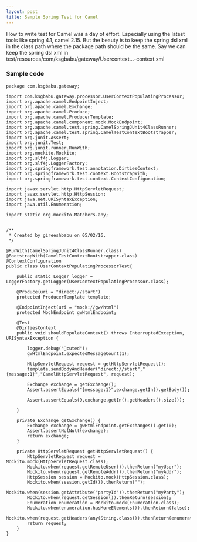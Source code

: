 ```yaml
---
layout: post
title: Sample Spring Test for Camel
---
```



How to write test for Camel was a day of effort.  Especially using the latest tools like spring 4.1, camel 2.15.  But the beauty is to keep the spring dsl xml in the class path where the package path should be the same.  Say we can keep the spring dsl xml in test/resources/com/ksgbabu/gateway/Usercontext...-context.xml

### Sample code

	package com.ksgbabu.gateway;

	import com.ksgbabu.gateway.processor.UserContextPopulatingProcessor;
	import org.apache.camel.EndpointInject;
	import org.apache.camel.Exchange;
	import org.apache.camel.Produce;
	import org.apache.camel.ProducerTemplate;
	import org.apache.camel.component.mock.MockEndpoint;
	import org.apache.camel.test.spring.CamelSpringJUnit4ClassRunner;
	import org.apache.camel.test.spring.CamelTestContextBootstrapper;
	import org.junit.Assert;
	import org.junit.Test;
	import org.junit.runner.RunWith;
	import org.mockito.Mockito;
	import org.slf4j.Logger;
	import org.slf4j.LoggerFactory;
	import org.springframework.test.annotation.DirtiesContext;
	import org.springframework.test.context.BootstrapWith;
	import org.springframework.test.context.ContextConfiguration;

	import javax.servlet.http.HttpServletRequest;
	import javax.servlet.http.HttpSession;
	import java.net.URISyntaxException;
	import java.util.Enumeration;

	import static org.mockito.Matchers.any;


	/**
	 * Created by gireeshbabu on 05/02/16.
	 */

	@RunWith(CamelSpringJUnit4ClassRunner.class)
	@BootstrapWith(CamelTestContextBootstrapper.class)
	@ContextConfiguration
	public class UserContextPopulatingProcessorTest{

	    public static Logger logger = LoggerFactory.getLogger(UserContextPopulatingProcessor.class);

	    @Produce(uri = "direct://start")
	    protected ProducerTemplate template;

	    @EndpointInject(uri = "mock://gw/html")
	    protected MockEndpoint gwHtmlEndpoint;

	    @Test
	    @DirtiesContext
	    public void shouldPopulateContext() throws InterruptedException, URISyntaxException {

	        logger.debug("￿cuted");
	        gwHtmlEndpoint.expectedMessageCount(1);

	        HttpServletRequest request = getHttpServletRequest();
	        template.sendBodyAndHeader("direct://start","{message:1}","CamelHttpServletRequest", request);

	        Exchange exchange = getExchange();
	        Assert.assertEquals("{message:1}",exchange.getIn().getBody());

	        Assert.assertEquals(9,exchange.getIn().getHeaders().size());

	    }

	    private Exchange getExchange() {
	        Exchange exchange = gwHtmlEndpoint.getExchanges().get(0);
	        Assert.assertNotNull(exchange);
	        return exchange;
	    }

	    private HttpServletRequest getHttpServletRequest() {
	        HttpServletRequest request = Mockito.mock(HttpServletRequest.class);
	        Mockito.when(request.getRemoteUser()).thenReturn("myUser");
	        Mockito.when(request.getRemoteAddr()).thenReturn("myAddr");
	        HttpSession session = Mockito.mock(HttpSession.class);
	        Mockito.when(session.getId()).thenReturn("");
	        Mockito.when(session.getAttribute("partyId")).thenReturn("myParty");
	        Mockito.when(request.getSession()).thenReturn(session);
	        Enumeration enumeration = Mockito.mock(Enumeration.class);
	        Mockito.when(enumeration.hasMoreElements()).thenReturn(false);
	        Mockito.when(request.getHeaders(any(String.class))).thenReturn(enumeration);
	        return request;
	    }
	}
	